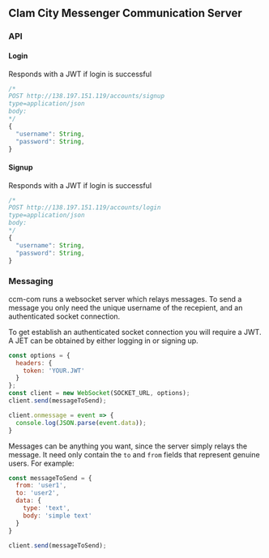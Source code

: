 ## Clam City Messenger Communication Server

### API

#### Login

Responds with a JWT if login is successful

``` javascript
/*
POST http://138.197.151.119/accounts/signup
type=application/json
body:
*/
{
  "username": String,
  "password": String,
}
```


#### Signup

Responds with a JWT if login is successful

``` javascript
/*
POST http://138.197.151.119/accounts/login
type=application/json
body:
*/
{
  "username": String,
  "password": String,
}
```

### Messaging

ccm-com runs a websocket server which relays messages. To send a message you
only need the unique username of the recepient, and an authenticated socket connection.

To get establish an authenticated socket connection you will require a JWT. A JET can
be obtained by either logging in or signing up.

``` javascript
const options = {
  headers: {
    token: 'YOUR.JWT'
  }
};
const client = new WebSocket(SOCKET_URL, options);
client.send(messageToSend);

client.onmessage = event => {
  console.log(JSON.parse(event.data));
}
```

Messages can be anything you want, since the server simply relays the message.
It need only contain the `to` and `from` fields that represent genuine users. For example:

``` javascript
const messageToSend = {
  from: 'user1',
  to: 'user2',
  data: {
    type: 'text',
    body: 'simple text'
  }  
}

client.send(messageToSend);
```